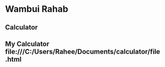 # Wambui Rahab

## Calculator

## My Calculator file:///C:/Users/Rahee/Documents/calculator/file.html
